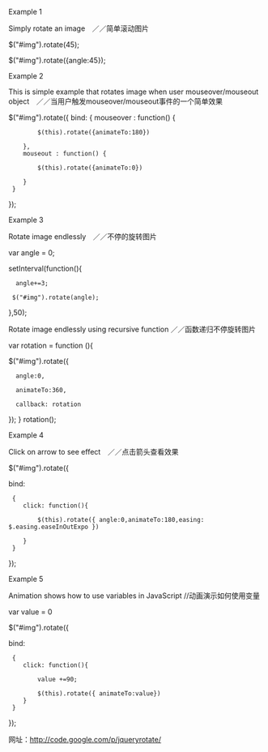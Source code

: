 Example 1

Simply rotate an image　／／简单滚动图片

$("#img").rotate(45);

$("#img").rotate({angle:45});

Example 2

This is simple example that rotates image when user mouseover/mouseout object　／／当用户触发mouseover/mouseout事件的一个简单效果

$("#img").rotate({ 
   bind: 
     { 
        mouseover : function() { 
        
            $(this).rotate({animateTo:180})
            
        },
        mouseout : function() { 
        
            $(this).rotate({animateTo:0})
            
        }
     } 
   
});


Example 3

Rotate image endlessly　／／不停的旋转图片

var angle = 0;

setInterval(function(){

      angle+=3;
      
     $("#img").rotate(angle);
     
},50);


Rotate image endlessly using recursive function ／／函数递归不停旋转图片

var rotation = function (){

   $("#img").rotate({
   
      angle:0, 
      
      animateTo:360, 
      
      callback: rotation
      
   });
}
rotation();

Example 4

Click on arrow to see effect　／／点击箭头查看效果

$("#img").rotate({ 

   bind: 
   
     { 
        click: function(){
        
            $(this).rotate({ angle:0,animateTo:180,easing: $.easing.easeInOutExpo })
            
        }
     } 
   
});

Example 5

Animation shows how to use variables in JavaScript //动画演示如何使用变量

var value = 0

$("#img").rotate({ 

   bind: 
   
     { 
        click: function(){
        
            value +=90;
            
            $(this).rotate({ animateTo:value})
        }
     } 
   
});

网址：http://code.google.com/p/jqueryrotate/



